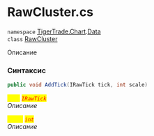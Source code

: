 
# RawCluster.cs
`namespace` [TigerTrade.Chart](../../../../TigerTrade.Chart.md).[Data](../../../../TigerTrade.Chart/Data.md)  
    `class` [RawCluster](../../RawCluster.cs.md)

Описание

### Синтаксис
```csharp
public void AddTick(IRawTick tick, int scale)
```

<mark style="color:yellow;">`tick`</mark> <mark style="color:red;">*`IRawTick`*</mark>  
 *Описание*  
  
<mark style="color:yellow;">`scale`</mark> <mark style="color:red;">*`int`*</mark>  
 *Описание*  
  

                    
                    
